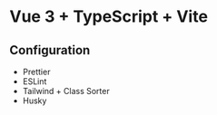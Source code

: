 # Vue 3 + TypeScript + Vite

## Configuration

- Prettier
- ESLint
- Tailwind + Class Sorter
- Husky
